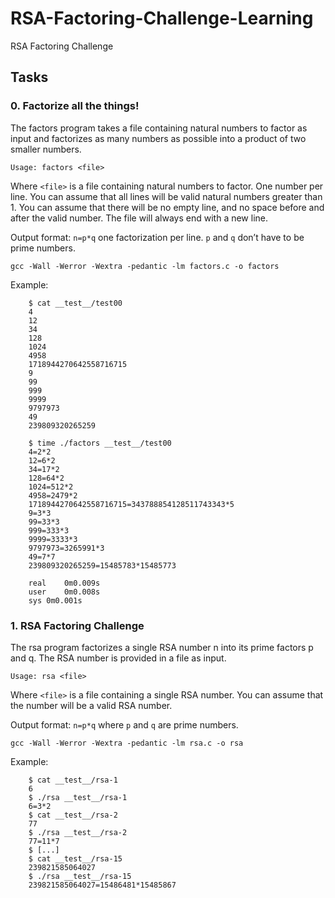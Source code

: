 # RSA-Factoring-Challenge-Learning

RSA Factoring Challenge

## Tasks

### 0. Factorize all the things!

The factors program takes a file containing natural numbers to factor as input and factorizes as many numbers as possible into a product of two smaller numbers.

``Usage: factors <file>``

Where `<file>` is a file containing natural numbers to factor. One number per line. You can assume that all lines will be valid natural numbers greater than 1. You can assume that there will be no empty line, and no space before and after the valid number. The file will always end with a new line.

Output format: `n=p*q` one factorization per line. `p` and `q` don’t have to be prime numbers.

```gcc -Wall -Werror -Wextra -pedantic -lm factors.c -o factors```

Example:

        $ cat __test__/test00
        4
        12
        34
        128
        1024
        4958
        1718944270642558716715
        9
        99
        999
        9999
        9797973
        49
        239809320265259

        $ time ./factors __test__/test00
        4=2*2
        12=6*2
        34=17*2
        128=64*2
        1024=512*2
        4958=2479*2
        1718944270642558716715=343788854128511743343*5
        9=3*3
        99=33*3
        999=333*3
        9999=3333*3
        9797973=3265991*3
        49=7*7
        239809320265259=15485783*15485773

        real    0m0.009s
        user    0m0.008s
        sys 0m0.001s

### 1. RSA Factoring Challenge

The rsa program factorizes a single RSA number n into its prime factors p and q. The RSA number is provided in a file as input.

``Usage: rsa <file>``

Where `<file>` is a file containing a single RSA number. You can assume that the number will be a valid RSA number.

Output format: `n=p*q` where `p` and `q` are prime numbers.

```gcc -Wall -Werror -Wextra -pedantic -lm rsa.c -o rsa```

Example:

        $ cat __test__/rsa-1
        6
        $ ./rsa __test__/rsa-1
        6=3*2
        $ cat __test__/rsa-2
        77
        $ ./rsa __test__/rsa-2
        77=11*7
        $ [...]
        $ cat __test__/rsa-15
        239821585064027
        $ ./rsa __test__/rsa-15
        239821585064027=15486481*15485867
